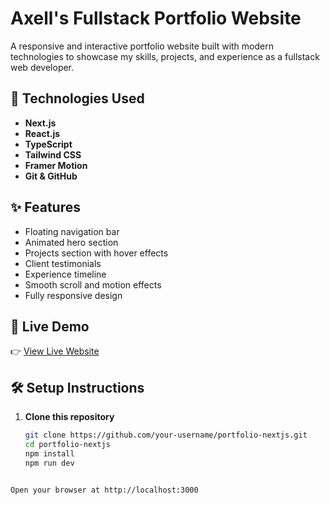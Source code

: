 # Axell's Fullstack Portfolio Website

A responsive and interactive portfolio website built with modern technologies to showcase my skills, projects, and experience as a fullstack web developer.

## 🔧 Technologies Used

- **Next.js**
- **React.js**
- **TypeScript**
- **Tailwind CSS**
- **Framer Motion**
- **Git & GitHub**

## ✨ Features

- Floating navigation bar
- Animated hero section
- Projects section with hover effects
- Client testimonials
- Experience timeline
- Smooth scroll and motion effects
- Fully responsive design

## 🚀 Live Demo

👉 [View Live Website](https://your-deployment-link.vercel.app)

## 🛠️ Setup Instructions

1. **Clone this repository**
   ```bash
   git clone https://github.com/your-username/portfolio-nextjs.git
   cd portfolio-nextjs
   npm install
   npm run dev
  ```

  Open your browser at http://localhost:3000

